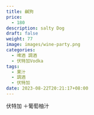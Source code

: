 ```yaml
---
title: 鹹狗
price:
  - 180
description: salty Dog
draft: false
weight: 77
image: images/wine-party.png
categories:
  - 啤酒 調酒
  - 伏特加Vodka
tags:
  - 果汁
  - 調酒
  - 伏特加
date: 2023-08-22T20:21:17+08:00
---
```

伏特加 ＋葡萄柚汁